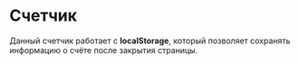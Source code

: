 # Счетчик
Данный счетчик работает с **localStorage**, который позволяет сохранять информацию о счёте после закрытия страницы.